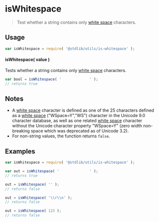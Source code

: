 # isWhitespace

> Test whether a string contains only [white space][whitespace] characters.


<section class="usage">

## Usage

``` javascript
var isWhitespace = require( '@stdlib/utils/is-whitespace' );
```


#### isWhitespace( value )

Tests whether a string contains only [white space][whitespace] characters.

``` javascript
var bool = isWhitespace( '             ' );
// returns true
```

</section>

<!-- /.usage -->


<section class="notes">

## Notes

* A [white space][whitespace] character is defined as one of the 25 characters defined as a [white space][whitespace] ("WSpace=Y","WS") character in the Unicode 9.0 character database, as well as one related [white space][whitespace] character without the Unicode character property "WSpace=Y" (zero width non-breaking space which was deprecated as of Unicode 3.2).
* For non-string values, the function returns `false`.

</section>

<!-- /.notes -->


<section class="examples">

## Examples

``` javascript
var isWhitespace = require( '@stdlib/utils/is-whitespace' );

var out = isWhitespace( '              ' );
// returns true

out = isWhitespace( '' );
// returns false

out = isWhitespace( '\\r\\n' );
// returns false

out = isWhitespace( 123 );
// returns false
```

</section>

<!-- /.examples -->


<section class="links">

[whitespace]: https://en.wikipedia.org/wiki/Whitespace_character

</section>

<!-- /.links -->
